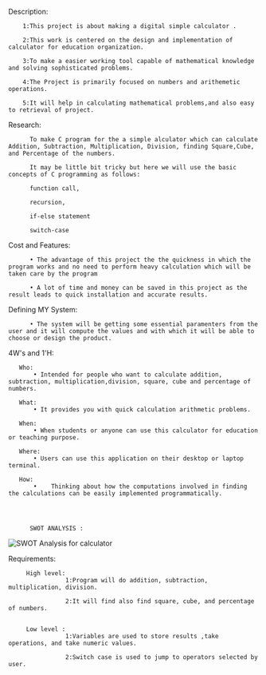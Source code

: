   Description:
          

        1:This project is about making a digital simple calculator .

        2:This work is centered on the design and implementation of calculator for education organization.

        3:To make a easier working tool capable of mathematical knowledge and solving sophisticated problems.

        4:The Project is primarily focused on numbers and arithemetic operations.

        5:It will help in calculating mathematical problems,and also easy to retrieval of project.



   Research:
           
  
          To make C program for the a simple alculator which can calculate Addition, Subtraction, Multiplication, Division, finding Square,Cube, and Percentage of the numbers.

          It may be little bit tricky but here we will use the basic concepts of C programming as follows:

          function call,

          recursion,

          if-else statement

          switch-case



Cost and Features:
  
          • The advantage of this project the the quickness in which the program works and no need to perform heavy calculation which will be taken care by the program

          • A lot of time and money can be saved in this project as the result leads to quick installation and accurate results.

 Defining MY System:
  
          • The system will be getting some essential paramenters from the user and it will compute the values and with which it will be able to choose or design the product.


   
  4W's and 1'H:
   
       Who:
           • Intended for people who want to calculate addition, subtraction, multiplication,division, square, cube and percentage of numbers.

       What:
           • It provides you with quick calculation arithmetic problems.

       When:
           • When students or anyone can use this calculator for education or teaching purpose.

       Where:
           • Users can use this application on their desktop or laptop terminal.
           
       How:
           •	Thinking about how the computations involved in finding the calculations can be easily implemented programmatically.
           
           
          
          
          SWOT ANALYSIS :
           

![SWOT Analysis for calculator](https://user-images.githubusercontent.com/63411785/153553140-4a2e1ce7-80ce-408d-811b-75b55c937174.jpg)


Requirements:


         High level:
                    1:Program will do addition, subtraction, multiplication, division.
                    
                    2:It will find also find square, cube, and percentage of numbers.
                    

         Low level :
                    1:Variables are used to store results ,take operations, and take numeric values.
                    
                    2:Switch case is used to jump to operators selected by user.
